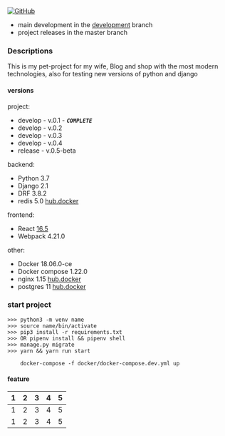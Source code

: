 

[![GitHub](https://img.shields.io/github/license/mashape/apistatus.svg)](https://github.com/63phc/lks.git)


* main development in the [development](https://github.com/63phc/lks/tree/develop) branch
* project releases in the master branch

### Descriptions
 This is my pet-project for my wife, Blog and shop with the most modern technologies, also for testing new versions of python and django

#### versions 

project:
* develop - v.0.1 - **_`COMPLETE`_**
* develop - v.0.2
* develop - v.0.3
* develop - v.0.4
* release - v.0.5-beta 

backend:
* Python 3.7 
* Django 2.1
* DRF 3.8.2
* redis 5.0 [hub.docker](https://hub.docker.com/_/redis/)

frontend:
* React [16.5](https://reactjs.org/versions)
* Webpack 4.21.0

other:
* Docker 18.06.0-ce
* Docker compose 1.22.0
* nginx 1.15 [hub.docker](https://hub.docker.com/_/nginx/)
* postgres 11 [hub.docker](https://hub.docker.com/_/postgres/)

### start project 
```
>>> python3 -m venv name
>>> source name/bin/activate 
>>> pip3 install -r requirements.txt
>>> OR pipenv install && pipenv shell
>>> manage.py migrate
>>> yarn && yarn run start
```

```
    docker-compose -f docker/docker-compose.dev.yml up 
```

#### feature


|  1 |  2 | 3  |  4 | 5  |
|----|----|----|----|----|
|  1 | 2  |  3 | 4  | 5  |
|  1 |  2 |  3 |   4| 5  |
